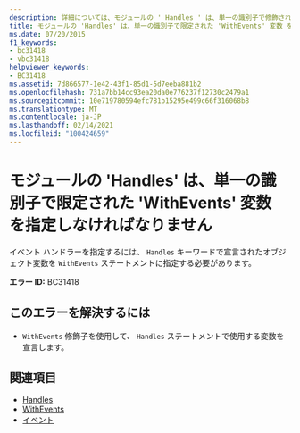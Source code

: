 ```yaml
---
description: 詳細については、モジュールの ' Handles ' は、単一の識別子で修飾される ' WithEvents ' 変数を指定しなければなりません
title: モジュールの 'Handles' は、単一の識別子で限定された 'WithEvents' 変数 を指定しなければなりません
ms.date: 07/20/2015
f1_keywords:
- bc31418
- vbc31418
helpviewer_keywords:
- BC31418
ms.assetid: 7d866577-1e42-43f1-85d1-5d7eeba881b2
ms.openlocfilehash: 731a7bb14cc93ea20da0e776237f12730c2479a1
ms.sourcegitcommit: 10e719780594efc781b15295e499c66f316068b8
ms.translationtype: MT
ms.contentlocale: ja-JP
ms.lasthandoff: 02/14/2021
ms.locfileid: "100424659"
---
```

# <a name="handles-in-modules-must-specify-a-withevents-variable-qualified-with-a-single-identifier"></a>モジュールの 'Handles' は、単一の識別子で限定された 'WithEvents' 変数 を指定しなければなりません

イベント ハンドラーを指定するには、 `Handles` キーワードで宣言されたオブジェクト変数を `WithEvents` ステートメントに指定する必要があります。  
  
 **エラー ID:** BC31418  
  
## <a name="to-correct-this-error"></a>このエラーを解決するには  
  
- `WithEvents` 修飾子を使用して、 `Handles` ステートメントで使用する変数を宣言します。  
  
## <a name="see-also"></a>関連項目

- [Handles](../language-reference/statements/handles-clause.md)
- [WithEvents](../language-reference/modifiers/withevents.md)
- [イベント](../programming-guide/language-features/events/index.md)
